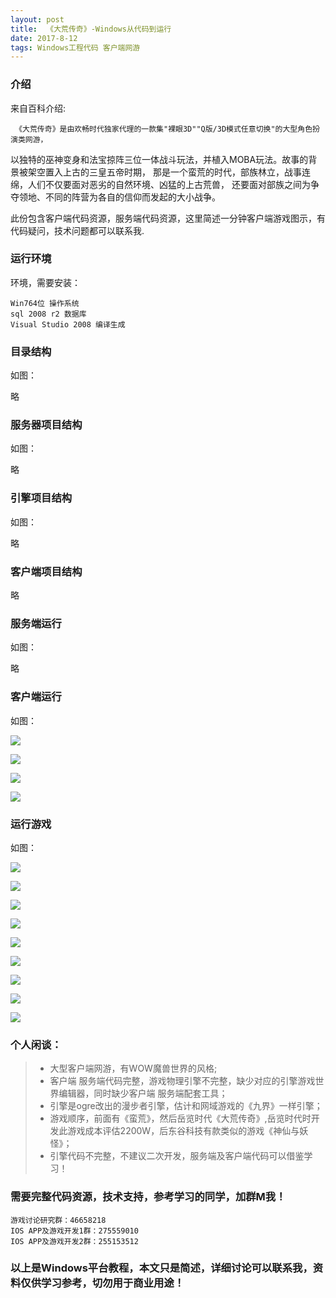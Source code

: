 ```yaml
---
layout: post
title:  《大荒传奇》-Windows从代码到运行
date: 2017-8-12
tags: Windows工程代码 客户端网游
---
```



### 介绍

来自百科介绍:

	 《大荒传奇》是由欢畅时代独家代理的一款集"裸眼3D""Q版/3D模式任意切换"的大型角色扮演类网游，
 以独特的巫神变身和法宝掠阵三位一体战斗玩法，并植入MOBA玩法。故事的背景被架空置入上古的三皇五帝时期，
 那是一个蛮荒的时代，部族林立，战事连绵，人们不仅要面对恶劣的自然环境、凶猛的上古荒兽，
 还要面对部族之间为争夺领地、不同的阵营为各自的信仰而发起的大小战争。

此份包含客户端代码资源，服务端代码资源，这里简述一分钟客户端游戏图示，有代码疑问，技术问题都可以联系我.


### 运行环境

环境，需要安装：

``` 
Win764位 操作系统
sql 2008 r2 数据库
Visual Studio 2008 编译生成
``` 

### 目录结构

如图：

略

### 服务器项目结构

如图：

略

### 引擎项目结构

如图：

略

### 客户端项目结构

略

### 服务端运行

如图：

略

### 客户端运行

如图：

![](/images/posts/dhcq/1.jpg)


![](/images/posts/dhcq/2.jpg)

![](/images/posts/dhcq/3.jpg)

![](/images/posts/dhcq/4.jpg)

### 运行游戏

如图：

![](/images/posts/dhcq/5.png)

![](/images/posts/dhcq/6.png)

![](/images/posts/dhcq/7.jpg)

![](/images/posts/dhcq/8.jpg)

![](/images/posts/dhcq/9.png)

![](/images/posts/dhcq/10.png)

![](/images/posts/dhcq/11.jpg)

![](/images/posts/dhcq/12.jpg)

![](/images/posts/dhcq/13.jpg)

### 个人闲谈：
> * 大型客户端网游，有WOW魔兽世界的风格;
> * 客户端 服务端代码完整，游戏物理引擎不完整，缺少对应的引擎游戏世界编辑器，同时缺少客户端 服务端配套工具；
> * 引擎是ogre改出的漫步者引擎，估计和网域游戏的《九界》一样引擎；
> * 游戏顺序，前面有《蛮荒》，然后岳览时代《大荒传奇》,岳览时代时开发此游戏成本评估2200W，后东谷科技有款类似的游戏《神仙与妖怪》；
> * 引擎代码不完整，不建议二次开发，服务端及客户端代码可以借鉴学习！


### 需要完整代码资源，技术支持，参考学习的同学，加群M我！

``` 
游戏讨论研究群：46658218
IOS APP及游戏开发1群：275559010
IOS APP及游戏开发2群：255153512
``` 

### 以上是Windows平台教程，本文只是简述，详细讨论可以联系我，资料仅供学习参考，切勿用于商业用途！